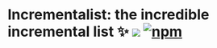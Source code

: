 # Incrementalist: the incredible incremental list ✨ ![](https://github.com/jviide/incrementalist/workflows/tests/badge.svg) [![npm](https://img.shields.io/npm/v/incrementalist.svg)](https://www.npmjs.com/package/incrementalist)
